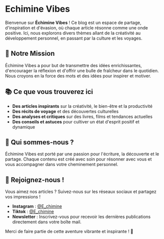 # Echimine Vibes

Bienvenue sur **Échimine Vibes** ! Ce blog est un espace de partage, d'inspiration et d'évasion, où chaque article résonne comme une onde positive. Ici, nous explorons divers thèmes allant de la créativité au développement personnel, en passant par la culture et les voyages.

## 🌟 Notre Mission
Échimine Vibes a pour but de transmettre des idées enrichissantes, d'encourager la réflexion et d'offrir une bulle de fraîcheur dans le quotidien. Nous croyons en la force des mots et des idées pour inspirer et motiver.

## 📚 Ce que vous trouverez ici
- **Des articles inspirants** sur la créativité, le bien-être et la productivité
- **Des récits de voyage** et des découvertes culturelles
- **Des analyses et critiques** sur des livres, films et tendances actuelles
- **Des conseils et astuces** pour cultiver un état d'esprit positif et dynamique

## 🌟 Qui sommes-nous ?
Échimine Vibes est porté par une passion pour l'écriture, la découverte et le partage. Chaque contenu est créé avec soin pour résonner avec vous et vous accompagner dans votre cheminement personnel.

## 📢 Rejoignez-nous !
Vous aimez nos articles ? Suivez-nous sur les réseaux sociaux et partagez vos impressions !

- **Instagram** : [@E_chimine](#)
- **Tiktok** : [@E_chimine](#)
- **Newsletter** : Inscrivez-vous pour recevoir les dernières publications directement dans votre boîte mail.

Merci de faire partie de cette aventure vibrante et inspirante ! 🌟

